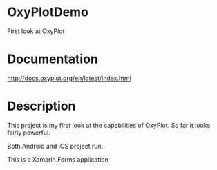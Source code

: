 # OxyPlotDemo
First look at OxyPlot

# Documentation
http://docs.oxyplot.org/en/latest/index.html

# Description
This project is my first look at the capabilities of OxyPlot. So far it looks fairly powerful.

Both Android and iOS project run.

This is a Xamarin.Forms application
